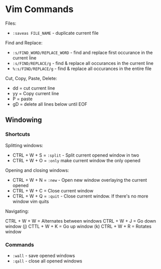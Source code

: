 # Vim Commands

Files:

- `:saveas FILE_NAME` - duplicate current file

Find and Replace:

- `:s/FIND_WORD/REPLACE_WORD` - find and replace first occurance in the current line
- `:s/FIND/REPLACE/g` - find & replace all occurances in the current line
- `%:s/FIND/REPLACE/g` - find & replace all occurances in the entire file

Cut, Copy, Paste, Delete:

- dd = cut current line
- yy = Copy current line
- P = paste
- gD = delete all lines below until EOF

## Windowing

### Shortcuts

Splitting windows:

- CTRL + W + S = `:split` - Split current opened window in two
- CTRL + W + O = `:only` make current window the only opened

Opening and closing windows:

- CTRL + W + N = `:new` - Open new window overlaying the current opened 
- CTRL + W + C = Close current window
- CTRL + W + Q = `:quit` - Close current window. If there's no more window vim quits

Navigating:

CTRL + W + W = Alternates between windows
CTRL + W + J = Go down window (j)
CTTL + W + K = Go up window (k)
CTRL + W + R = Rotates window

### Commands

- `:wall` - save opened windows
- `:qall` - close all opened windows

